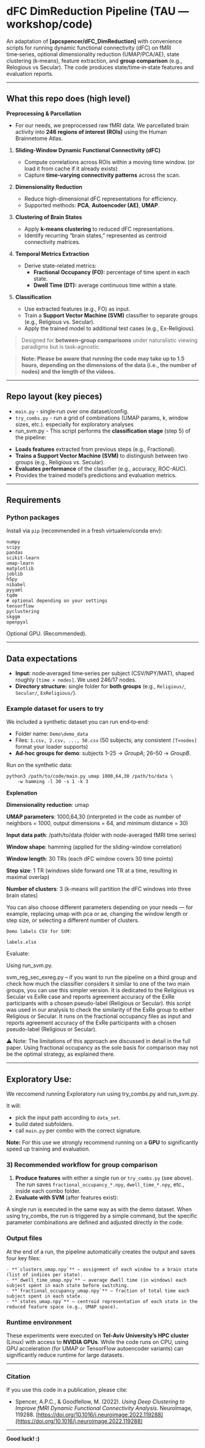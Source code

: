 # dFC DimReduction Pipeline (TAU — workshop/code)

An adaptation of **\[apcspencer/dFC\_DimReduction]** with convenience scripts for running dynamic functional connectivity (dFC) on fMRI time‑series, optional dimensionality reduction (UMAP/PCA/AE), state clustering (k‑means), feature extraction, and **group comparison** (e.g., Relogious vs Secular). The code produces state/time‑in‑state features and evaluation reports.

---

## What this repo does (high level) 

**Preprocessing & Parcellation**  
   - For our needs, we preprocessed raw fMRI data. We parcellated brain activity into **246 regions of interest (ROIs)** using the Human      Brainnetome Atlas.  
 

1. **Sliding-Window Dynamic Functional Connectivity (dFC)**  
   - Compute correlations across ROIs within a moving time window. (or load it from cache if it already exists)  
   - Capture **time-varying connectivity patterns** across the scan. 

2. **Dimensionality Reduction**  
   - Reduce high-dimensional dFC representations for efficiency.  
   - Supported methods: **PCA**, **Autoencoder (AE)**, **UMAP**.  

3. **Clustering of Brain States**  
   - Apply **k-means clustering** to reduced dFC representations.  
   - Identify recurring “brain states,” represented as centroid connectivity matrices.  

4. **Temporal Metrics Extraction**  
   - Derive state-related metrics:  
     - **Fractional Occupancy (FO):** percentage of time spent in each state.  
     - **Dwell Time (DT):** average continuous time within a state.  

5. **Classification**  
   - Use extracted features (e.g., FO) as input.  
   - Train a **Support Vector Machine (SVM)** classifier to separate groups (e.g., Religious vs. Secular).  
   - Apply the trained model to additional test cases (e.g., Ex-Religious).

> Designed for **between‑group comparisons** under naturalistic viewing paradigms but is task‑agnostic.

> **Note: Please be aware that running the code may take up to 1.5 hours, depending on the dimensions of the data (i.e., the number of nodes) and the length of the videos.**

---

## Repo layout (key pieces)


* `main.py` - single‑run over one dataset/config.
* `try_combs.py`  - run a grid of combinations (UMAP params, k, window sizes, etc.). especially for exploratory analyses
* run_svm.py - This script performs the **classification stage** (step 5) of the pipeline:
- **Loads features** extracted from previous steps (e.g., Fractional).  
- **Trains a Support Vector Machine (SVM)** to distinguish between two groups (e.g., Religious vs. Secular).  
- **Evaluates performance** of the classifier (e.g., accuracy, ROC-AUC).  
- Provides the trained model’s predictions and evaluation metrics.  

---

## Requirements

### Python packages

Install via `pip` (recommended in a fresh virtualenv/conda env):

```
numpy
scipy
pandas
scikit-learn
umap-learn
matplotlib
joblib
h5py           
nibabel         
pyyaml           
tqdm
# optional depending on your settings
tensorflow       
pyclustering     
skggm
openpyxl
```

Optional GPU. (Recommended). 

---

## Data expectations

* **Input:** node‑averaged time‑series per subject (CSV/NPY/MAT), shaped roughly `[time × nodes]`. We used 246/17 nodes.
* **Directory structure:**  single folder for **both groups** (e.g., `Religious/`, `Secular/`, `ExReligious/`).

### Example dataset for users to try

We included a  synthetic dataset you can run end‑to‑end:

* Folder name: `Demo\demo_data`
* Files: `1.csv, 2.csv, ..., 50.csv` (50 subjects; any consistent `[T×nodes]` format your loader supports)
* **Ad‑hoc groups for demo**: subjects 1–25 → *GroupA*; 26–50 → *GroupB*.

Run on the synthetic data:

```
python3 /path/to/code/main.py umap 1000,64,30 /path/to/data \
    -w hamming -l 30 -s 1 -k 3 

```
**Explenation**

**Dimensionality reduction**: umap

**UMAP parameters**: 1000,64,30 (interpreted in the code as number of neighbors = 1000, output dimensions = 64, and minimum distance = 30)

**Input data path**: /path/to/data (folder with node-averaged fMRI time series)

**Window shape**: hamming (applied for the sliding-window correlation)

**Window length**: 30 TRs (each dFC window covers 30 time points)

**Step size**: 1 TR (windows slide forward one TR at a time, resulting in maximal overlap)

**Number of clusters**: 3 (k-means will partition the dFC windows into three brain states)


You can also choose different parameters depending on your needs — for example, replacing umap with pca or ae, changing the window length or step size, or selecting a different number of clusters.

```
Demo labels CSV for SVM:

labels.xlsx
```

Evaluate:

Using run_svm.py. 

svm_reg_sec_exreg.py – if you want to run the pipeline on a third group and check how much the classifier considers it similar to one of the two main groups, you can use this simpler version. It is dedicated to the Religious vs Secular vs ExRe case and reports agreement accuracy of the ExRe participants with a chosen pseudo-label (Religious or Secular).
this script was used in our analysis to check the similarity of the ExRe group to either Religious or Secular.
It runs on the fractional occupancy files as input and reports agreement accuracy of the ExRe participants with a chosen pseudo-label (Religious or Secular).

⚠️ Note: The limitations of this approach are discussed in detail in the full paper. Using fractional occupancy as the sole basis for comparison may not be the optimal strategy, as explained there.

---

## Exploratory Use:
We reccomend running Exploratory run using try_combs.py and run_svm.py.

It will:

* pick the input path according to `data_set`.
* build dated subfolders.
* call `main.py` per combo with the correct signature.

**Note:** For this use we strongly recommend running on a **GPU** to significantly speed up training and evaluation.  

### 3) Recommended workflow for **group comparison**

1. **Produce features** with either a single run or `try_combs.py` (see above). The run saves `fractional_occupancy_*.npy`, `dwell_time_*.npy`, etc., inside each combo folder.
2. **Evaluate with SVM** (after features exist):

A single run is executed in the same way as with the demo dataset.
When using try_combs, the run is triggered by a simple command, but the specific parameter combinations are defined and adjusted directly in the code.


### Output files

At the end of a run, the pipeline automatically creates the output and saves four key files:

```
- **`clusters_umap.npy`** – assignment of each window to a brain state (list of indices per state).  
- **`dwell_time_umap.npy`** – average dwell time (in windows) each subject spent in each state before switching.  
- **`fractional_occupancy_umap.npy`** – fraction of total time each subject spent in each state.  
- **`states_umap.npy`** – centroid representation of each state in the reduced feature space (e.g., UMAP space).

```

### Runtime environment

These experiments were executed on **Tel‑Aviv University’s HPC cluster** (Linux) with access to **NVIDIA GPUs**. While the code runs on CPU, using GPU acceleration (for UMAP or TensorFlow autoencoder variants) can significantly reduce runtime for large datasets.

---

### Citation

If you use this code in a publication, please cite:

* Spencer, A.P.C., & Goodfellow, M. (2022). *Using Deep Clustering to Improve fMRI Dynamic Functional Connectivity Analysis*. NeuroImage, 119288. [https://doi.org/10.1016/j.neuroimage.2022.119288](https://doi.org/10.1016/j.neuroimage.2022.119288)

---

**Good luck! :)**
